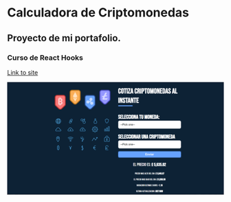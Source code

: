 # Calculadora de Criptomonedas

## Proyecto de mi portafolio.

### Curso de React Hooks

[Link to site](https://distracted-torvalds-d1f074.netlify.com/)

![Preview](./preview.png)
